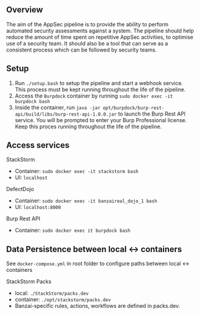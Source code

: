 ## Overview

The aim of the AppSec pipeline is to provide the ability to perform automated security assessments against a system. The pipeline should help reduce the amount of time spent on repetitive AppSec activities, to optimise use of a security team. It should also be a tool that can serve as a consistent process which can be followed by security teams.

## Setup

1. Run `./setup.bash` to setup the pipeline and start a webhook service. This process must be kept running throughout the life of the pipeline.
2. Access the `Burpdock` container by running `sudo docker exec -it burpdock bash`
3. Inside the container, run `java -jar opt/burpdock/burp-rest-api/build/libs/burp-rest-api-1.0.0.jar` to launch the Burp Rest API service. You will be prompted to enter your Burp Professional license. Keep this proces running throughout the life of the pipeline.

## Access services

StackStorm
* Container: `sudo docker exec -it stackstorm bash`
* UI: `localhost`

DefectDojo
* Container: `sudo docker exec -it banzaireal_dojo_1 bash`
* UI: `localhost:8000`

Burp Rest API
* Container: `sudo docker exec it burpdock bash`

## Data Persistence between local <-> containers

See `docker-compose.yml` in root folder to configure paths between local <-> containers

StackStorm Packs
* local: `./StackStorm/packs.dev`
* container: `./opt/stackstorm/packs.dev`
* Banzai-specific rules, actions, workflows are defined in packs.dev.
